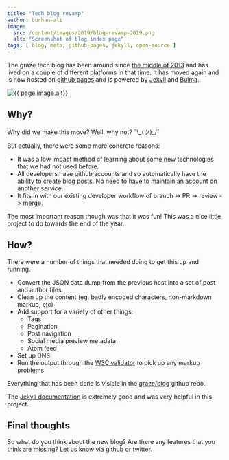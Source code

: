 ```yaml
---
title: "Tech blog revamp"
author: burhan-ali
image:
  src: /content/images/2019/blog-revamp-2019.png
  alt: "Screenshot of blog index page"
tags: [ blog, meta, github-pages, jekyll, open-source ]
---
```


The graze tech blog has been around since [the middle of 2013](/2013/05/13/welcome-to-snack-overflow.html) and has lived on a couple of different platforms in that time. It has moved again and is now hosted on [github pages](https://pages.github.com/) and is powered by [Jekyll](https://jekyllrb.com) and [Bulma](https://bulma.io).

![{{ page.image.alt}}]({{page.image.src}})

## Why?

Why did we make this move? Well, why not? ¯\\_(ツ)\_/¯

But actually, there were some more concrete reasons:

* It was a low impact method of learning about some new technologies that we had not used before.
* All developers have github accounts and so automatically have the ability to create blog posts. No need to have to maintain an account on another service.
* It fits in with our existing developer workflow of branch -> PR -> review -> merge.

The most important reason though was that it was fun! This was a nice little project to do towards the end of the year.

## How?

There were a number of things that needed doing to get this up and running.

* Convert the JSON data dump from the previous host into a set of post and author files.
* Clean up the content (eg. badly encoded characters, non-markdown markup, etc)
* Add support for a variety of other things:
  - Tags
  - Pagination
  - Post navigation
  - Social media preview metadata
  - Atom feed
* Set up DNS
* Run the output through the [W3C validator](https://validator.w3.org) to pick up any markup problems

Everything that has been done is visible in the [graze/blog](https://github.com/graze/blog) github repo.

The [Jekyll documentation](https://jekyllrb.com/docs/step-by-step/01-setup/) is extremely good and was very helpful in this project.

## Final thoughts

So what do you think about the new blog? Are there any features that you think are missing? Let us know via [github](https://github.com/graze/blog/issues/new) or [twitter](https://twitter.com/snack_overflow).

